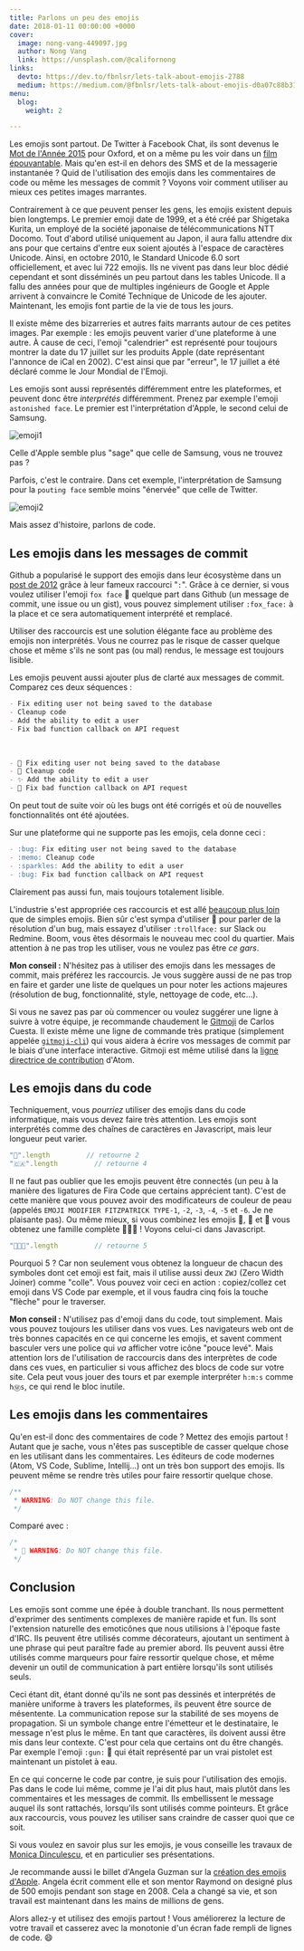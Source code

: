```yaml
---
title: Parlons un peu des emojis
date: 2018-01-11 00:00:00 +0000
cover:
  image: nong-vang-449097.jpg
  author: Nong Vang
  link: https://unsplash.com/@californong
links:
  devto: https://dev.to/fbnlsr/lets-talk-about-emojis-2788
  medium: https://medium.com/@fbnlsr/lets-talk-about-emojis-d0a07c88b319
menu:
  blog:
    weight: 2

---
```

Les emojis sont partout. De Twitter à Facebook Chat, ils sont devenus le [Mot de l'Année 2015](http://time.com/4114886/oxford-word-of-the-year-2015-emoji/) pour Oxford, et on a même pu les voir dans un [film épouvantable](https://www.rottentomatoes.com/m/the_emoji_movie). Mais qu'en est-il en dehors des SMS et de la messagerie instantanée ? Quid de l'utilisation des emojis dans les commentaires de code ou même les messages de commit ? Voyons voir comment utiliser au mieux ces petites images marrantes.

Contrairement à ce que peuvent penser les gens, les emojis existent depuis bien longtemps. Le premier emoji date de 1999, et a été créé par Shigetaka Kurita, un employé de la société japonaise de télécommunications NTT Docomo. Tout d'abord utilisé uniquement au Japon, il aura fallu attendre dix ans pour que certains d'entre eux soient ajoutés à l'espace de caractères Unicode. Ainsi, en octobre 2010, le Standard Unicode 6.0 sort officiellement, et avec lui 722 emojis. Ils ne vivent pas dans leur bloc dédié cependant et sont disséminés un peu partout dans les tables Unicode. Il a fallu des années pour que de multiples ingénieurs de Google et Apple arrivent à convaincre le Comité Technique de Unicode de les ajouter. Maintenant, les emojis font partie de la vie de tous les jours.

Il existe même des bizarreries et autres faits marrants autour de ces petites images. Par exemple : les emojis peuvent varier d'une plateforme à une autre. À cause de ceci, l'emoji "calendrier" est représenté pour toujours montrer la date du 17 juillet sur les produits Apple (date représentant l'annonce de iCal en 2002). C'est ainsi que par "erreur", le 17 juillet a été déclaré comme le Jour Mondial de l'Emoji.

Les emojis sont aussi représentés différemment entre les plateformes, et peuvent donc être *interprétés* différemment. Prenez par exemple l'emoji `astonished face`. Le premier est l'interprétation d'Apple, le second celui de Samsung.

![emoji1](/img/posts/emoji1.png)

Celle d'Apple semble plus "sage" que celle de Samsung, vous ne trouvez pas ?

Parfois, c'est le contraire. Dans cet exemple, l'interprétation de Samsung pour la `pouting face` semble moins "énervée" que celle de Twitter.

![emoji2](/img/posts/emoji2.png)

Mais assez d'histoire, parlons de code.

## Les emojis dans les messages de commit

Github a popularisé le support des emojis dans leur écosystème dans un [post de 2012](https://github.com/blog/1289-emoji-autocomplete) grâce à leur fameux raccourci "`:`". Grâce à ce dernier, si vous voulez utiliser l'emoji `fox face` 🦊 quelque part dans Github (un message de commit, une issue ou un gist), vous pouvez simplement utiliser `:fox_face:` à la place et ce sera automatiquement interprété et remplacé.

Utiliser des raccourcis est une solution élégante face au problème des emojis non interprétés. Vous ne courrez pas le risque de casser quelque chose et même s'ils ne sont pas (ou mal) rendus, le message est toujours lisible.

Les emojis peuvent aussi ajouter plus de clarté aux messages de commit. Comparez ces deux séquences :

```markdown
- Fix editing user not being saved to the database
- Cleanup code
- Add the ability to edit a user
- Fix bad function callback on API request
```

&nbsp;

```markdown
- 🐛 Fix editing user not being saved to the database
- 📝 Cleanup code
- ✨ Add the ability to edit a user
- 🐛 Fix bad function callback on API request
```

On peut tout de suite voir où les bugs ont été corrigés et où de nouvelles fonctionnalités ont été ajoutées.

Sur une plateforme qui ne supporte pas les emojis, cela donne ceci :

```markdown
- :bug: Fix editing user not being saved to the database
- :memo: Cleanup code
- :sparkles: Add the ability to edit a user
- :bug: Fix bad function callback on API request
```

Clairement pas aussi fun, mais toujours totalement lisible.

L'industrie s'est appropriée ces raccourcis et est allé [beaucoup plus loin](https://www.webpagefx.com/tools/emoji-cheat-sheet/) que de simples emojis. Bien sûr c'est sympa d'utiliser 🐛 pour parler de la résolution d'un bug, mais essayez d'utiliser `:trollface:` sur Slack ou Redmine. Boom, vous êtes désormais le nouveau mec cool du quartier. Mais attention à ne pas trop les utiliser, vous ne voulez pas être *ce gars*.

**Mon conseil :** N'hésitez pas à utiliser des emojis dans les messages de commit, mais préférez les raccourcis. Je vous suggère aussi de ne pas trop en faire et garder une liste de quelques un pour noter les actions majeures (résolution de bug, fonctionnalité, style, nettoyage de code, etc...).

Si vous ne savez pas par où commencer ou voulez suggérer une ligne à suivre à votre équipe, je recommande chaudement le [Gitmoji](https://gitmoji.carloscuesta.me/) de Carlos Cuesta. Il existe même une ligne de commande très pratique (simplement appelée [`gitmoji-cli`](https://github.com/carloscuesta/gitmoji-cli)) qui vous aidera à écrire vos messages de commit par le biais d'une interface interactive. Gitmoji est même utilisé dans la [ligne directrice de contribution](https://github.com/atom/atom/blob/master/CONTRIBUTING.md#git-commit-messages) d'Atom.

## Les emojis dans du code

Techniquement, vous *pourriez* utiliser des emojis dans du code informatique, mais vous devez faire très attention. Les emojis sont interprétés comme des chaînes de caractères en Javascript, mais leur longueur peut varier.

```javascript
"🐼".length         // retourne 2
"🇨🇦".length         // retourne 4
```

Il ne faut pas oublier que les emojis peuvent être connectés (un peu à la manière des ligatures de Fira Code que certains apprécient tant). C'est de cette manière que vous pouvez avoir des modificateurs de couleur de peau (appelés `EMOJI MODIFIER FITZPATRICK TYPE-1`, `-2`, `-3`, `-4`, `-5` et `-6`. Je ne plaisante pas). Ou même mieux, si vous combinez les emojis 👨, 👩 et 👧 vous obtenez une famille complète 👨‍👩‍👧 ! Voyons celui-ci dans Javascript.

```javascript
"👨‍👩‍👧".length         // retourne 5
```

Pourquoi 5 ? Car non seulement vous obtenez la longueur de chacun des symboles dont cet emoji est fait, mais il utilise aussi deux `ZWJ` (Zero Width Joiner) comme "colle". Vous pouvez voir ceci en action : copiez/collez cet emoji dans VS Code par exemple, et il vous faudra cinq fois la touche "flèche" pour le traverser.

**Mon conseil :** N'utilisez pas d'emoji dans du code, tout simplement. Mais vous pouvez toujours les utiliser dans vos vues. Les navigateurs web ont de très bonnes capacités en ce qui concerne les emojis, et savent comment basculer vers une police qui *va* afficher votre icône "pouce levé". Mais attention lors de l'utilisation de raccourcis dans des interprètes de code dans ces vues, en particulier si vous affichez des blocs de code sur votre site. Cela peut vous jouer des tours et par exemple interpréter `h:m:s` comme `hⓂ️️s`, ce qui rend le bloc inutile.

## Les emojis dans les commentaires

Qu'en est-il donc des commentaires de code ? Mettez des emojis partout ! Autant que je sache, vous n'êtes pas susceptible de casser quelque chose en les utilisant dans les commentaires. Les éditeurs de code modernes (Atom, VS Code, Sublime, Intellij...) ont un très bon support des emojis. Ils peuvent même se rendre très utiles pour faire ressortir quelque chose.

```javascript
/**
 * WARNING: Do NOT change this file.
 */
```

Comparé avec :

```javascript
/*
 * 🛑 WARNING: Do NOT change this file.
 */
```

## Conclusion

Les emojis sont comme une épée à double tranchant. Ils nous permettent d'exprimer des sentiments complexes de manière rapide et fun. Ils sont l'extension naturelle des emoticônes que nous utilisions à l'époque faste d'IRC. Ils peuvent être utilisés comme décorateurs, ajoutant un sentiment à une phrase qui peut paraître fade au premier abord. Ils peuvent aussi être utilisés comme marqueurs pour faire ressortir quelque chose, et même devenir un outil de communication à part entière lorsqu'ils sont utilisés seuls.

Ceci étant dit, étant donné qu'ils ne sont pas dessinés et interprétés de manière uniforme à travers les plateformes, ils peuvent être source de mésentente. La communication repose sur la stabilité de ses moyens de propagation. Si un symbole change entre l'émetteur et le destinataire, le message n'est plus le même. En tant que caractères, ils doivent aussi être mis dans leur contexte. C'est pour cela que certains ont du être changés. Par exemple l'emoji `:gun:` 🔫 qui était représenté par un vrai pistolet est maintenant un pistolet à eau.

En ce qui concerne le code par contre, je suis pour l'utilisation des emojis. Pas dans le code lui même, comme je l'ai dit plus haut, mais plutôt dans les commentaires et les messages de commit. Ils embellissent le message auquel ils sont rattachés, lorsqu'ils sont utilisés comme pointeurs. Et grâce aux raccourcis, vous pouvez les utiliser sans craindre de casser quoi que ce soit.

Si vous voulez en savoir plus sur les emojis, je vous conseille les travaux de [Monica Dinculescu](https://meowni.ca/), et en particulier ses présentations.

Je recommande aussi le billet d'Angela Guzman sur la [création des emojis d'Apple](https://medium.com/@agzmn/the-making-of-apples-emoji-how-designing-these-tiny-icons-changed-my-life-16317250a9ee). Angela écrit comment elle et son mentor Raymond on designé plus de 500 emojis pendant son stage en 2008. Cela a changé sa vie, et son travail est maintenant dans les mains de millions de gens.

Alors allez-y et utilisez des emojis partout ! Vous améliorerez la lecture de votre travail et casserez avec la monotonie d'un écran fade rempli de lignes de code. 😄
